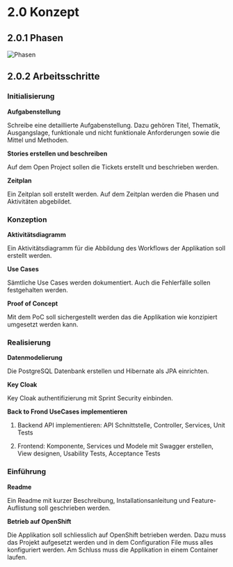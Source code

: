 # 2.0 Konzept

## 2.0.1 Phasen

![Phasen](https://raw.githubusercontent.com/puzzle/mailbox-watcher/master/doc/2_konzeption/img/phasen.jpg)

## 2.0.2 Arbeitsschritte

### Initialisierung

**Aufgabenstellung**

Schreibe eine detaillierte Aufgabenstellung. Dazu gehören Titel, Thematik, Ausgangslage, funktionale und nicht funktionale Anforderungen sowie die Mittel und Methoden.

**Stories erstellen und beschreiben**

Auf dem Open Project sollen die Tickets erstellt und beschrieben werden.

**Zeitplan**

Ein Zeitplan soll erstellt werden. Auf dem Zeitplan werden die Phasen und Aktivitäten abgebildet.

### Konzeption

**Aktivitätsdiagramm**

Ein Aktivitätsdiagramm für die Abbildung des Workflows der Applikation soll erstellt werden.

**Use Cases**

Sämtliche Use Cases werden dokumentiert. Auch die Fehlerfälle sollen festgehalten werden.

**Proof of Concept**

Mit dem PoC soll sichergestellt werden das die Applikation wie konzipiert umgesetzt werden kann. 

### Realisierung

**Datenmodelierung**

Die PostgreSQL Datenbank erstellen und Hibernate als JPA einrichten.

**Key Cloak**

Key Cloak authentifizierung mit Sprint Security einbinden.

**Back to Frond UseCases implementieren**

1. Backend API implementieren: 
API Schnittstelle, Controller, Services, Unit Tests

1. Frontend: 
Komponente, Services und Modele mit Swagger erstellen, View designen, Usability Tests, Acceptance Tests

### Einführung

**Readme**

Ein Readme mit kurzer Beschreibung, Installationsanleitung und Feature-Auflistung soll geschrieben werden.

**Betrieb auf OpenShift**

Die Applikation soll schliesslich auf OpenShift betrieben werden.
Dazu muss das Projekt aufgesetzt werden und in dem Configuration File muss alles konfiguriert werden.
Am Schluss muss die Applikation in einem Container laufen.
